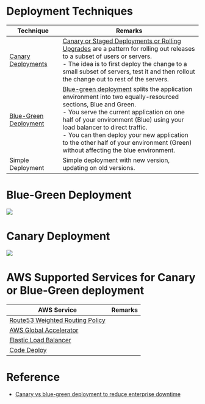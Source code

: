 # Deployment Techniques

| Technique                                                                                                                 | Remarks                                                                                                                                                                                                                                                                                                                                                                                                                                     |
|---------------------------------------------------------------------------------------------------------------------------|---------------------------------------------------------------------------------------------------------------------------------------------------------------------------------------------------------------------------------------------------------------------------------------------------------------------------------------------------------------------------------------------------------------------------------------------|
| [Canary Deployments](https://wa.aws.amazon.com/wellarchitected/2020-07-02T19-33-23/wat.concept.canary-deployment.en.html) | [Canary or Staged Deployments or Rolling Upgrades](https://wa.aws.amazon.com/wellarchitected/2020-07-02T19-33-23/wat.concept.canary-deployment.en.html) are a pattern for rolling out releases to a subset of users or servers.<br/>- The idea is to first deploy the change to a small subset of servers, test it and then rollout the change out to rest of the servers.                                                                  |
| [Blue-Green Deployment](https://circleci.com/blog/canary-vs-blue-green-downtime/)                                         | [Blue-green deployment](https://circleci.com/blog/canary-vs-blue-green-downtime/) splits the application environment into two equally-resourced sections, Blue and Green. <br/>- You serve the current application on one half of your environment (Blue) using your load balancer to direct traffic. <br/>- You can then deploy your new application to the other half of your environment (Green) without affecting the blue environment. |
| Simple Deployment                                                                                                         | Simple deployment with new version, updating on old versions.                                                                                                                                                                                                                                                                                                                                                                               |

# Blue-Green Deployment

![](https://webplutora.wpenginepowered.com/wp-content/uploads/2022/05/Asset-159Deployment-Methods-1536x477.png)

# Canary Deployment

![](https://webplutora.wpenginepowered.com/wp-content/uploads/2022/05/Asset-160Deployment-Methods-931x1024.png)

# AWS Supported Services for Canary or Blue-Green deployment

| AWS Service                                                                                                                                                        | Remarks |
|--------------------------------------------------------------------------------------------------------------------------------------------------------------------|---------|
| [Route53 Weighted Routing Policy](https://github.com/Anshul619/AWS-Services/tree/main/16_NetworkingAndContentDelivery/1_EdgeNetworking/AmazonRoute53/Readme.md)    |         |
| [AWS Global Accelerator](https://github.com/Anshul619/AWS-Services/tree/main/16_NetworkingAndContentDelivery/1_EdgeNetworking/AWSGlobalAccelerator.md)             |         |
| [Elastic Load Balancer](https://github.com/Anshul619/AWS-Services/tree/main/16_NetworkingAndContentDelivery/2_ApplicationNetworking/ElasticLoadBalancer/Readme.md) |         |
| [Code Deploy](https://github.com/Anshul619/AWS-Services/tree/main/9_InfrastructureAsCode/AWSCodePipeline.md)                                                       |         |

# Reference
- [Canary vs blue-green deployment to reduce enterprise downtime](https://circleci.com/blog/canary-vs-blue-green-downtime/)

